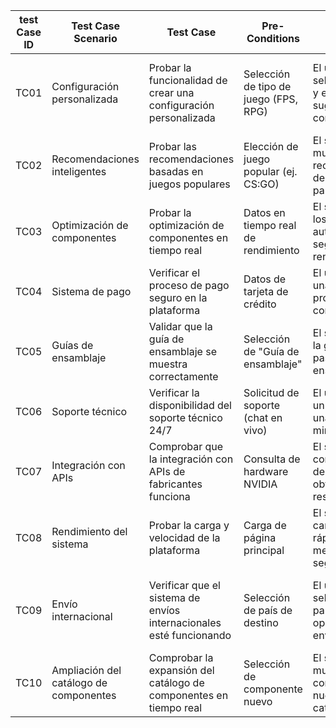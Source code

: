 | test Case ID | Test Case Scenario                     | Test Case                                                           | Pre-Conditions                        | Test steps                                                             | test Data                                                                 | Expected Result |
|--------------|----------------------------------------|---------------------------------------------------------------------|---------------------------------------|------------------------------------------------------------------------|---------------------------------------------------------------------------|-----------------|
| TC01         | Configuración personalizada            | Probar la funcionalidad de crear una configuración personalizada    | Selección de tipo de juego (FPS, RPG) | El usuario selecciona "FPS" y el sistema sugiere una configuración     | El sistema sugiere componentes ideales para FPS (ej. CPU, GPU, RAM, etc.) | En progreso     |
| TC02         | Recomendaciones inteligentes           | Probar las recomendaciones basadas en juegos populares              | Elección de juego popular (ej. CS:GO) | El sistema muestra una recomendación de configuración para CS:GO       | Recomendación optimizada para CS:GO con hardware recomendado              | Pendiente       |
| TC03         | Optimización de componentes            | Probar la optimización de componentes en tiempo real                | Datos en tiempo real de rendimiento   | El sistema ajusta los componentes automáticamente según el rendimiento | El rendimiento mejora con la nueva configuración optimizada               | Pendiente       |
| TC04         | Sistema de pago                        | Verificar el proceso de pago seguro en la plataforma                | Datos de tarjeta de crédito           | El usuario realiza una compra y procesa el pago correctamente          | Transacción exitosa y confirmación de pago recibida                       | Pendiente       |
| TC05         | Guías de ensamblaje                    | Validar que la guía de ensamblaje se muestra correctamente          | Selección de "Guía de ensamblaje"     | El sistema carga la guía paso a paso para el ensamblaje                | La guía muestra instrucciones detalladas y fáciles de seguir              | Pendiente       |
| TC06         | Soporte técnico                        | Verificar la disponibilidad del soporte técnico 24/7                | Solicitud de soporte (chat en vivo)   | El usuario inicia un chat y recibe una respuesta en minutos            | Respuesta del soporte técnico dentro de un minuto                         | Pendiente       |
| TC07         | Integración con APIs                   | Comprobar que la integración con APIs de fabricantes funciona       | Consulta de hardware NVIDIA           | El sistema consulta la API de NVIDIA y obtiene resultados              | El sistema muestra la lista de productos y especificaciones de NVIDIA     | Pendiente       |
| TC08         | Rendimiento del sistema                | Probar la carga y velocidad de la plataforma                        | Carga de página principal             | El sistema se carga rápidamente en menos de 3 segundos                 | El tiempo de carga de la página es inferior a 3 segundos                  | Pendiente       |
| TC09         | Envío internacional                    | Verificar que el sistema de envíos internacionales esté funcionando | Selección de país de destino          | El usuario selecciona un país y obtiene opciones de envío              | Opciones de envío internacional disponibles y tarifas mostradas           | Pendiente       |
| TC10         | Ampliación del catálogo de componentes | Comprobar la expansión del catálogo de componentes en tiempo real   | Selección de componente nuevo         | El sistema muestra componentes nuevos en el catálogo                   | Nuevos componentes aparecen en el catálogo al instante                    | Pendiente       |
